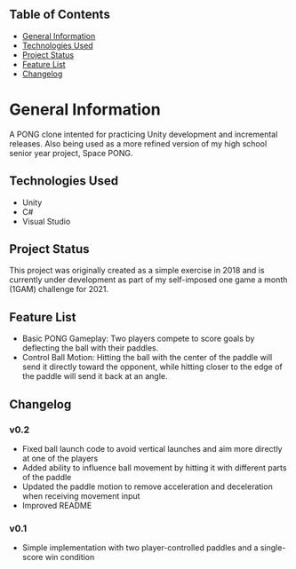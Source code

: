 ## Table of Contents

* [General Information](#general-information)
* [Technologies Used](#technologies-used)
* [Project Status](#project-status)
* [Feature List](#feature-list)
* [Changelog](#changelog)

# General Information

A PONG clone intented for practicing Unity development and incremental releases. Also being used as a more refined version of my high school senior year project, Space PONG.

## Technologies Used

* Unity
* C#
* Visual Studio

## Project Status

This project was originally created as a simple exercise in 2018 and is currently under development as part of my self-imposed one game a month (1GAM) challenge for 2021.

## Feature List

* Basic PONG Gameplay: Two players compete to score goals by deflecting the ball with their paddles.
* Control Ball Motion: Hitting the ball with the center of the paddle will send it directly toward the opponent, while hitting closer to the edge of the paddle will send it back at an angle.

## Changelog

### v0.2

* Fixed ball launch code to avoid vertical launches and aim more directly at one of the players
* Added ability to influence ball movement by hitting it with different parts of the paddle
* Updated the paddle motion to remove acceleration and deceleration when receiving movement input
* Improved README

### v0.1

* Simple implementation with two player-controlled paddles and a single-score win condition

